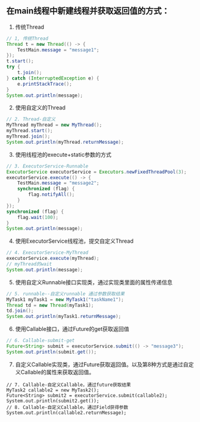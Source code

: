 ## 在main线程中新建线程并获取返回值的方式：

1. 传统Thread
```java
// 1, 传统Thread
Thread t = new Thread(() -> {
    TestMain.message = "message1";
});
t.start();
try {
    t.join();
} catch (InterruptedException e) {
    e.printStackTrace();
}
System.out.println(message);
```

2. 使用自定义的Thread
```java
// 2. Thread-自定义
MyThread myThread = new MyThread();
myThread.start();
myThread.join();
System.out.println(myThread.returnMessage);
```

3. 使用线程池的execute+static参数的方式
```java
// 3. ExecutorService-Runnable
ExecutorService executorService = Executors.newFixedThreadPool(3);
executorService.execute(() -> {
    TestMain.message = "message2";
    synchronized (flag) {
        flag.notifyAll();
    }
});
synchronized (flag) {
    flag.wait(100);
}
System.out.println(message);
```
4. 使用ExecutorService线程池，提交自定义Thread
```java
// 4. ExecutorService-MyThread
executorService.execute(myThread);
// myThread的wait
System.out.println(message);
```

5. 使用自定义Runnable接口实现类，通过实现类里面的属性传递信息
```java
// 5. runnable--自定义runnable 通过参数获取结果
MyTask1 myTask1 = new MyTask1("taskName1");
Thread td = new Thread(myTask1);
td.join();
System.out.println(myTask1.returnMessage);
```

6. 使用Callable接口，通过Future的get获取返回值
```java
// 6. Callable-submit-get
Future<String> submit = executorService.submit(() -> "message3");
System.out.println(submit.get());
```

7. 自定义Callable实现类，通过Future获取返回值。以及第8种方式是通过自定义Callable的属性来获取返回值。
```
// 7. Callable-自定义Callable，通过future获取结果
MyTask2 callable2 = new MyTask2();
Future<String> submit2 = executorService.submit(callable2);
System.out.println(submit2.get());
// 8. Callable-自定义Callable，通过Field获得参数
System.out.println(callable2.returnMessage);
```